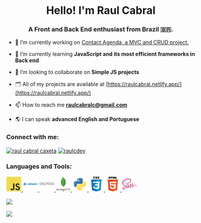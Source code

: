 <h1 align="center">Hello! I'm Raul Cabral</h1>
<h3 align="center">A Front and Back End enthusiast from Brazil 🇧🇷.</h3>

- 🌌 I’m currently working on [Contact Agenda, a MVC and CRUD project.](https://www.linkedin.com/feed/update/urn:li:activity:7315914793834491905/)

- 🌱 I’m currently learning **JavaScript and its most efficient frameworks in Back end**

- 🤝 I’m looking to collaborate on **Simple JS projects**

- 🗂️ All of my projects are available at [https://raulcabral.netlify.app/](https://raulcabral.netlify.app/)

- 📫 How to reach me **raulcabralc@gmail.com**

- 🌎 I can speak **advanced English and Portuguese**

<h3 align="left">Connect with me:</h3>
<p align="left">
<a href="https://linkedin.com/in/raul cabral caxeta" target="blank"><img align="center" src="https://raw.githubusercontent.com/rahuldkjain/github-profile-readme-generator/master/src/images/icons/Social/linked-in-alt.svg" alt="raul cabral caxeta" height="30" width="40" /></a>
<a href="https://instagram.com/raulcdev" target="blank"><img align="center" src="https://raw.githubusercontent.com/rahuldkjain/github-profile-readme-generator/master/src/images/icons/Social/instagram.svg" alt="raulcdev" height="30" width="40" /></a>
</p>

<h3 align="left">Languages and Tools:</h3>
<p align="left">
  <a
    href="https://developer.mozilla.org/en-US/docs/Web/JavaScript"
    target="_blank"
    rel="noreferrer"
  >
    <img
      src="https://raw.githubusercontent.com/devicons/devicon/master/icons/javascript/javascript-original.svg"
      alt="javascript"
      width="40"
      height="40"
    />
  </a>

  <a href="https://webpack.js.org" target="_blank" rel="noreferrer">
    <img
      src="https://raw.githubusercontent.com/devicons/devicon/d00d0969292a6569d45b06d3f350f463a0107b0d/icons/webpack/webpack-original-wordmark.svg"
      alt="webpack"
      width="40"
      height="40"
    />
  </a>

  <a href="https://expressjs.com" target="_blank" rel="noreferrer">
    <img
      src="https://raw.githubusercontent.com/devicons/devicon/master/icons/express/express-original-wordmark.svg"
      alt="express"
      width="40"
      height="40"
    />
  </a>

  <a href="https://www.mongodb.com/" target="_blank" rel="noreferrer">
    <img
      src="https://raw.githubusercontent.com/devicons/devicon/master/icons/mongodb/mongodb-original-wordmark.svg"
      alt="mongodb"
      width="40"
      height="40"
    />
  </a>

  <a href="https://www.python.org" target="_blank" rel="noreferrer">
    <img
      src="https://raw.githubusercontent.com/devicons/devicon/master/icons/python/python-original.svg"
      alt="python"
      width="40"
      height="40"
    />
  </a>

  <a href="https://www.w3schools.com/css/" target="_blank" rel="noreferrer">
    <img
      src="https://raw.githubusercontent.com/devicons/devicon/master/icons/css3/css3-original-wordmark.svg"
      alt="css3"
      width="40"
      height="40"
    />
  </a>

  <a href="https://www.w3.org/html/" target="_blank" rel="noreferrer">
    <img
      src="https://raw.githubusercontent.com/devicons/devicon/master/icons/html5/html5-original-wordmark.svg"
      alt="html5"
      width="40"
      height="40"
    />
  </a>

  <a href="https://sass-lang.com" target="_blank" rel="noreferrer">
    <img
      src="https://raw.githubusercontent.com/devicons/devicon/master/icons/sass/sass-original.svg"
      alt="sass"
      width="40"
      height="40"
    />
  </a>
</p>


<p>
  <img align="center" src="https://github-readme-stats.vercel.app/api/top-langs/?username=raulcabralc&layout=donut&theme=dark" />
</p>
<p>
  <img align="center" src="https://github-readme-streak-stats.herokuapp.com/?user=raulcabralc&theme=dark" />
</p>

